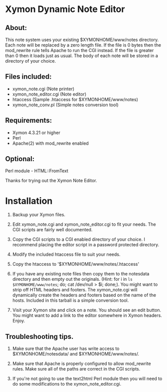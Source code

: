 Xymon Dynamic Note Editor
================================
## About:
This note system uses your existing $XYMONHOME/www/notes
directory. Each note will be replaced by a zero
length file. If the file is 0 bytes then the
mod_rewrite rule tells Apache to run the CGI
instead. If the file is greater than 0 then it loads
just as usual. The body of each note will be stored
in a directory of your choice.

## Files included: 
* xymon_note.cgi (Note printer)
* xymon_note_editor.cgi (Note editor)
* htaccess (Sample .htaccess for $XYMONHOME/www/notes)
* xymon_note_conv.pl (Simple notes conversion tool)

## Requirements: 
* Xymon 4.3.21 or higher
* Perl
* Apache(2) with mod_rewrite enabled

## Optional:
Perl module - HTML::FromText
	
Thanks for trying out the Xymon Note Editor.

Installation
================================

1. Backup your Xymon files.

2. Edit xymon_note.cgi and xymon_note_editor.cgi to fit your needs. The CGI scripts are fairly well documented.

3. Copy the CGI scripts to a CGI enabled directory of your choice. I recommend placing the editor script in a password protected directory. 

4. Modify the included htaccess file to suit your needs. 

5. Copy the htaccess to '$XYMONHOME/www/notes/.htaccess'

6. If you have any existing note files then copy them to the notesdata directory and then empty out the originals. (Hint: for i in `ls $XYMONHOME/www/notes`; do; cat /dev/null > $i; done;). You might want to strip off HTML headers and footers. The xymon_note.cgi will dynamically create the headers and footers based on the name of the hosts. Included in this tarball is a simple conversion tool. 

7. Visit your Xymon site and click on a note. You should see an edit button. You might want to add a link to the editor somewhere in Xymon headers. Enjoy.

## Troubleshooting tips.
1. Make sure that the Apache user has write access to $XYMONHOME/notesdata/ and $XYMONHOME/www/notes/.

2. Make sure that Apache is properly configured to allow mod_rewrite rules.	Make sure all of the paths are correct in the CGI scripts.

3. If you're not going to use the text2html Perl module then you will need to do some modifications to the xymon_note_editor.cgi.
